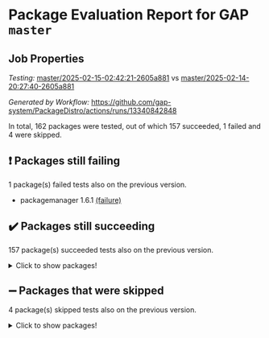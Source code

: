 # Package Evaluation Report for GAP `master`

## Job Properties

*Testing:* [master/2025-02-15-02:42:21-2605a881](https://github.com/gap-system/PackageDistro/blob/data/reports/master/2025-02-15-02:42:21-2605a881) vs [master/2025-02-14-20:27:40-2605a881](https://github.com/gap-system/PackageDistro/blob/data/reports/master/2025-02-14-20:27:40-2605a881)

*Generated by Workflow:* https://github.com/gap-system/PackageDistro/actions/runs/13340842848

In total, 162 packages were tested, out of which 157 succeeded, 1 failed and 4 were skipped.

## :exclamation: Packages still failing

1 package(s) failed tests also on the previous version.
- packagemanager 1.6.1 [(failure)](https://github.com/gap-system/PackageDistro/actions/runs/13340842848/job/37265233177)

## :heavy_check_mark: Packages still succeeding

157 package(s) succeeded tests also on the previous version.
<details><summary>Click to show packages!</summary>

- 4ti2interface 2024.11-01 [(success)](https://github.com/gap-system/PackageDistro/actions/runs/13340842848/job/37265214817)
- ace 5.6.2 [(success)](https://github.com/gap-system/PackageDistro/actions/runs/13340842848/job/37265217658)
- aclib 1.3.2 [(success)](https://github.com/gap-system/PackageDistro/actions/runs/13340842848/job/37265218205)
- agt 0.3.1 [(success)](https://github.com/gap-system/PackageDistro/actions/runs/13340842848/job/37265218718)
- alco 1.1.1 [(success)](https://github.com/gap-system/PackageDistro/actions/runs/13340842848/job/37265218969)
- alnuth 3.2.1 [(success)](https://github.com/gap-system/PackageDistro/actions/runs/13340842848/job/37265220346)
- anupq 3.3.1 [(success)](https://github.com/gap-system/PackageDistro/actions/runs/13340842848/job/37265221283)
- atlasrep 2.1.9 [(success)](https://github.com/gap-system/PackageDistro/actions/runs/13340842848/job/37265221447)
- autodoc 2023.06.19 [(success)](https://github.com/gap-system/PackageDistro/actions/runs/13340842848/job/37265221573)
- automata 1.16 [(success)](https://github.com/gap-system/PackageDistro/actions/runs/13340842848/job/37265221718)
- automgrp 1.3.3 [(success)](https://github.com/gap-system/PackageDistro/actions/runs/13340842848/job/37265221859)
- autpgrp 1.11 [(success)](https://github.com/gap-system/PackageDistro/actions/runs/13340842848/job/37265221990)
- cap 2025.01-01 [(success)](https://github.com/gap-system/PackageDistro/actions/runs/13340842848/job/37265222091)
- caratinterface 2.3.7 [(success)](https://github.com/gap-system/PackageDistro/actions/runs/13340842848/job/37265222194)
- cddinterface 2024.09.02 [(success)](https://github.com/gap-system/PackageDistro/actions/runs/13340842848/job/37265222291)
- circle 1.6.6 [(success)](https://github.com/gap-system/PackageDistro/actions/runs/13340842848/job/37265222406)
- classicpres 1.22 [(success)](https://github.com/gap-system/PackageDistro/actions/runs/13340842848/job/37265222504)
- cohomolo 1.6.11 [(success)](https://github.com/gap-system/PackageDistro/actions/runs/13340842848/job/37265222638)
- congruence 1.2.7 [(success)](https://github.com/gap-system/PackageDistro/actions/runs/13340842848/job/37265222760)
- corefreesub 0.6 [(success)](https://github.com/gap-system/PackageDistro/actions/runs/13340842848/job/37265222874)
- corelg 1.57 [(success)](https://github.com/gap-system/PackageDistro/actions/runs/13340842848/job/37265222969)
- crime 1.6 [(success)](https://github.com/gap-system/PackageDistro/actions/runs/13340842848/job/37265223077)
- crisp 1.4.6 [(success)](https://github.com/gap-system/PackageDistro/actions/runs/13340842848/job/37265223192)
- crypting 0.10.5 [(success)](https://github.com/gap-system/PackageDistro/actions/runs/13340842848/job/37265223287)
- cryst 4.1.27 [(success)](https://github.com/gap-system/PackageDistro/actions/runs/13340842848/job/37265223389)
- crystcat 1.1.10 [(success)](https://github.com/gap-system/PackageDistro/actions/runs/13340842848/job/37265223549)
- ctbllib 1.3.9 [(success)](https://github.com/gap-system/PackageDistro/actions/runs/13340842848/job/37265223664)
- cubefree 1.20 [(success)](https://github.com/gap-system/PackageDistro/actions/runs/13340842848/job/37265223773)
- curlinterface 2.4.0 [(success)](https://github.com/gap-system/PackageDistro/actions/runs/13340842848/job/37265223875)
- cvec 2.8.3 [(success)](https://github.com/gap-system/PackageDistro/actions/runs/13340842848/job/37265223966)
- datastructures 0.3.1 [(success)](https://github.com/gap-system/PackageDistro/actions/runs/13340842848/job/37265224077)
- deepthought 1.0.8 [(success)](https://github.com/gap-system/PackageDistro/actions/runs/13340842848/job/37265224218)
- design 1.8.2 [(success)](https://github.com/gap-system/PackageDistro/actions/runs/13340842848/job/37265224331)
- difsets 2.3.1 [(success)](https://github.com/gap-system/PackageDistro/actions/runs/13340842848/job/37265224424)
- digraphs 1.10.0 [(success)](https://github.com/gap-system/PackageDistro/actions/runs/13340842848/job/37265224526)
- edim 1.3.8 [(success)](https://github.com/gap-system/PackageDistro/actions/runs/13340842848/job/37265224629)
- example 4.4.0 [(success)](https://github.com/gap-system/PackageDistro/actions/runs/13340842848/job/37265224733)
- examplesforhomalg 2023.10-01 [(success)](https://github.com/gap-system/PackageDistro/actions/runs/13340842848/job/37265224845)
- factint 1.6.3 [(success)](https://github.com/gap-system/PackageDistro/actions/runs/13340842848/job/37265224944)
- ferret 1.0.14 [(success)](https://github.com/gap-system/PackageDistro/actions/runs/13340842848/job/37265225051)
- fga 1.5.0 [(success)](https://github.com/gap-system/PackageDistro/actions/runs/13340842848/job/37265225172)
- fining 1.5.6 [(success)](https://github.com/gap-system/PackageDistro/actions/runs/13340842848/job/37265225311)
- float 1.0.5 [(success)](https://github.com/gap-system/PackageDistro/actions/runs/13340842848/job/37265225406)
- format 1.4.4 [(success)](https://github.com/gap-system/PackageDistro/actions/runs/13340842848/job/37265225500)
- forms 1.2.12 [(success)](https://github.com/gap-system/PackageDistro/actions/runs/13340842848/job/37265225615)
- fplsa 1.2.6 [(success)](https://github.com/gap-system/PackageDistro/actions/runs/13340842848/job/37265225780)
- fr 2.4.13 [(success)](https://github.com/gap-system/PackageDistro/actions/runs/13340842848/job/37265225942)
- francy 2.0.3 [(success)](https://github.com/gap-system/PackageDistro/actions/runs/13340842848/job/37265226055)
- fwtree 1.3 [(success)](https://github.com/gap-system/PackageDistro/actions/runs/13340842848/job/37265226173)
- gapdoc 1.6.7 [(success)](https://github.com/gap-system/PackageDistro/actions/runs/13340842848/job/37265226271)
- gauss 2024.11-01 [(success)](https://github.com/gap-system/PackageDistro/actions/runs/13340842848/job/37265226382)
- gaussforhomalg 2024.08-01 [(success)](https://github.com/gap-system/PackageDistro/actions/runs/13340842848/job/37265226488)
- gbnp 1.1.0 [(success)](https://github.com/gap-system/PackageDistro/actions/runs/13340842848/job/37265226611)
- generalizedmorphismsforcap 2024.09-03 [(success)](https://github.com/gap-system/PackageDistro/actions/runs/13340842848/job/37265226747)
- genss 1.6.9 [(success)](https://github.com/gap-system/PackageDistro/actions/runs/13340842848/job/37265226851)
- gradedmodules 2024.12-01 [(success)](https://github.com/gap-system/PackageDistro/actions/runs/13340842848/job/37265226946)
- gradedringforhomalg 2024.07-01 [(success)](https://github.com/gap-system/PackageDistro/actions/runs/13340842848/job/37265227032)
- grape 4.9.2 [(success)](https://github.com/gap-system/PackageDistro/actions/runs/13340842848/job/37265227165)
- groupoids 1.76 [(success)](https://github.com/gap-system/PackageDistro/actions/runs/13340842848/job/37265227277)
- grpconst 2.6.5 [(success)](https://github.com/gap-system/PackageDistro/actions/runs/13340842848/job/37265227390)
- guarana 0.96.3 [(success)](https://github.com/gap-system/PackageDistro/actions/runs/13340842848/job/37265227516)
- guava 3.20 [(success)](https://github.com/gap-system/PackageDistro/actions/runs/13340842848/job/37265227648)
- hap 1.66 [(success)](https://github.com/gap-system/PackageDistro/actions/runs/13340842848/job/37265227767)
- hapcryst 0.1.15 [(success)](https://github.com/gap-system/PackageDistro/actions/runs/13340842848/job/37265227905)
- hecke 1.5.4 [(success)](https://github.com/gap-system/PackageDistro/actions/runs/13340842848/job/37265228020)
- help 4.0 [(success)](https://github.com/gap-system/PackageDistro/actions/runs/13340842848/job/37265228149)
- homalg 2024.01-01 [(success)](https://github.com/gap-system/PackageDistro/actions/runs/13340842848/job/37265228243)
- homalgtocas 2023.11-01 [(success)](https://github.com/gap-system/PackageDistro/actions/runs/13340842848/job/37265228347)
- idrel 2.48 [(success)](https://github.com/gap-system/PackageDistro/actions/runs/13340842848/job/37265228459)
- images 1.3.3 [(success)](https://github.com/gap-system/PackageDistro/actions/runs/13340842848/job/37265228558)
- intpic 0.4.0 [(success)](https://github.com/gap-system/PackageDistro/actions/runs/13340842848/job/37265228657)
- io 4.9.1 [(success)](https://github.com/gap-system/PackageDistro/actions/runs/13340842848/job/37265228823)
- io_forhomalg 2023.02-04 [(success)](https://github.com/gap-system/PackageDistro/actions/runs/13340842848/job/37265228935)
- irredsol 1.4.4 [(success)](https://github.com/gap-system/PackageDistro/actions/runs/13340842848/job/37265229063)
- json 2.2.2 [(success)](https://github.com/gap-system/PackageDistro/actions/runs/13340842848/job/37265229247)
- jupyterkernel 1.5.1 [(success)](https://github.com/gap-system/PackageDistro/actions/runs/13340842848/job/37265229362)
- jupyterviz 1.5.6 [(success)](https://github.com/gap-system/PackageDistro/actions/runs/13340842848/job/37265229486)
- kan 1.37 [(success)](https://github.com/gap-system/PackageDistro/actions/runs/13340842848/job/37265229627)
- kbmag 1.5.11 [(success)](https://github.com/gap-system/PackageDistro/actions/runs/13340842848/job/37265229728)
- laguna 3.9.7 [(success)](https://github.com/gap-system/PackageDistro/actions/runs/13340842848/job/37265229833)
- liealgdb 2.2.1 [(success)](https://github.com/gap-system/PackageDistro/actions/runs/13340842848/job/37265229958)
- liepring 2.9.1 [(success)](https://github.com/gap-system/PackageDistro/actions/runs/13340842848/job/37265230067)
- liering 2.4.2 [(success)](https://github.com/gap-system/PackageDistro/actions/runs/13340842848/job/37265230208)
- linearalgebraforcap 2025.02-01 [(success)](https://github.com/gap-system/PackageDistro/actions/runs/13340842848/job/37265230339)
- lins 0.9 [(success)](https://github.com/gap-system/PackageDistro/actions/runs/13340842848/job/37265230453)
- localizeringforhomalg 2023.10-01 [(success)](https://github.com/gap-system/PackageDistro/actions/runs/13340842848/job/37265230560)
- loops 3.4.4 [(success)](https://github.com/gap-system/PackageDistro/actions/runs/13340842848/job/37265230677)
- lpres 1.1.1 [(success)](https://github.com/gap-system/PackageDistro/actions/runs/13340842848/job/37265230809)
- majoranaalgebras 1.5.2 [(success)](https://github.com/gap-system/PackageDistro/actions/runs/13340842848/job/37265230941)
- mapclass 1.4.6 [(success)](https://github.com/gap-system/PackageDistro/actions/runs/13340842848/job/37265231071)
- matgrp 0.71 [(success)](https://github.com/gap-system/PackageDistro/actions/runs/13340842848/job/37265231194)
- matricesforhomalg 2024.11-02 [(success)](https://github.com/gap-system/PackageDistro/actions/runs/13340842848/job/37265231337)
- modisom 3.0.0 [(success)](https://github.com/gap-system/PackageDistro/actions/runs/13340842848/job/37265231481)
- modulepresentationsforcap 2024.09-02 [(success)](https://github.com/gap-system/PackageDistro/actions/runs/13340842848/job/37265231630)
- modules 2024.12-01 [(success)](https://github.com/gap-system/PackageDistro/actions/runs/13340842848/job/37265231748)
- monoidalcategories 2025.01-02 [(success)](https://github.com/gap-system/PackageDistro/actions/runs/13340842848/job/37265231882)
- nconvex 2024.12-01 [(success)](https://github.com/gap-system/PackageDistro/actions/runs/13340842848/job/37265232023)
- nilmat 1.4.2 [(success)](https://github.com/gap-system/PackageDistro/actions/runs/13340842848/job/37265232168)
- nock 1.5 [(success)](https://github.com/gap-system/PackageDistro/actions/runs/13340842848/job/37265232316)
- normalizinterface 1.3.7 [(success)](https://github.com/gap-system/PackageDistro/actions/runs/13340842848/job/37265232503)
- nq 2.5.11 [(success)](https://github.com/gap-system/PackageDistro/actions/runs/13340842848/job/37265232641)
- numericalsgps 1.4.0 [(success)](https://github.com/gap-system/PackageDistro/actions/runs/13340842848/job/37265232783)
- openmath 11.5.3 [(success)](https://github.com/gap-system/PackageDistro/actions/runs/13340842848/job/37265232908)
- orb 5.0.0 [(success)](https://github.com/gap-system/PackageDistro/actions/runs/13340842848/job/37265233045)
- patternclass 2.4.5 [(success)](https://github.com/gap-system/PackageDistro/actions/runs/13340842848/job/37265233338)
- permut 2.0.5 [(success)](https://github.com/gap-system/PackageDistro/actions/runs/13340842848/job/37265233481)
- polenta 1.3.10 [(success)](https://github.com/gap-system/PackageDistro/actions/runs/13340842848/job/37265233627)
- polymaking 0.8.7 [(success)](https://github.com/gap-system/PackageDistro/actions/runs/13340842848/job/37265233764)
- primgrp 3.4.4 [(success)](https://github.com/gap-system/PackageDistro/actions/runs/13340842848/job/37265233906)
- profiling 2.6.0 [(success)](https://github.com/gap-system/PackageDistro/actions/runs/13340842848/job/37265234036)
- qdistrnd 0.9.5 [(success)](https://github.com/gap-system/PackageDistro/actions/runs/13340842848/job/37265234172)
- qpa 1.35 [(success)](https://github.com/gap-system/PackageDistro/actions/runs/13340842848/job/37265234268)
- quagroup 1.8.4 [(success)](https://github.com/gap-system/PackageDistro/actions/runs/13340842848/job/37265234417)
- radiroot 2.9 [(success)](https://github.com/gap-system/PackageDistro/actions/runs/13340842848/job/37265234533)
- rcwa 4.7.1 [(success)](https://github.com/gap-system/PackageDistro/actions/runs/13340842848/job/37265234654)
- rds 1.8 [(success)](https://github.com/gap-system/PackageDistro/actions/runs/13340842848/job/37265234756)
- recog 1.4.4 [(success)](https://github.com/gap-system/PackageDistro/actions/runs/13340842848/job/37265234891)
- repndecomp 1.3.0 [(success)](https://github.com/gap-system/PackageDistro/actions/runs/13340842848/job/37265234992)
- repsn 3.1.2 [(success)](https://github.com/gap-system/PackageDistro/actions/runs/13340842848/job/37265235117)
- resclasses 4.7.3 [(success)](https://github.com/gap-system/PackageDistro/actions/runs/13340842848/job/37265235248)
- ringsforhomalg 2024.11-02 [(success)](https://github.com/gap-system/PackageDistro/actions/runs/13340842848/job/37265235360)
- sco 2023.08-01 [(success)](https://github.com/gap-system/PackageDistro/actions/runs/13340842848/job/37265235463)
- scscp 2.4.3 [(success)](https://github.com/gap-system/PackageDistro/actions/runs/13340842848/job/37265235587)
- semigroups 5.4.0 [(success)](https://github.com/gap-system/PackageDistro/actions/runs/13340842848/job/37265235706)
- sglppow 2.4 [(success)](https://github.com/gap-system/PackageDistro/actions/runs/13340842848/job/37265235816)
- sgpviz 0.999.6 [(success)](https://github.com/gap-system/PackageDistro/actions/runs/13340842848/job/37265235912)
- simpcomp 2.1.14 [(success)](https://github.com/gap-system/PackageDistro/actions/runs/13340842848/job/37265236026)
- singular 2024.06.03 [(success)](https://github.com/gap-system/PackageDistro/actions/runs/13340842848/job/37265236136)
- sl2reps 1.1 [(success)](https://github.com/gap-system/PackageDistro/actions/runs/13340842848/job/37265236219)
- sla 1.6.2 [(success)](https://github.com/gap-system/PackageDistro/actions/runs/13340842848/job/37265236308)
- smallantimagmas 0.3.0 [(success)](https://github.com/gap-system/PackageDistro/actions/runs/13340842848/job/37265236435)
- smallgrp 1.5.4 [(success)](https://github.com/gap-system/PackageDistro/actions/runs/13340842848/job/37265236535)
- smallsemi 0.7.1 [(success)](https://github.com/gap-system/PackageDistro/actions/runs/13340842848/job/37265236646)
- sonata 2.9.6 [(success)](https://github.com/gap-system/PackageDistro/actions/runs/13340842848/job/37265236829)
- sophus 1.27 [(success)](https://github.com/gap-system/PackageDistro/actions/runs/13340842848/job/37265237048)
- sotgrps 1.3 [(success)](https://github.com/gap-system/PackageDistro/actions/runs/13340842848/job/37265237209)
- spinsym 1.5.2 [(success)](https://github.com/gap-system/PackageDistro/actions/runs/13340842848/job/37265237279)
- standardff 1.0 [(success)](https://github.com/gap-system/PackageDistro/actions/runs/13340842848/job/37265237366)
- symbcompcc 1.3.2 [(success)](https://github.com/gap-system/PackageDistro/actions/runs/13340842848/job/37265237453)
- thelma 1.3 [(success)](https://github.com/gap-system/PackageDistro/actions/runs/13340842848/job/37265237536)
- tomlib 1.2.11 [(success)](https://github.com/gap-system/PackageDistro/actions/runs/13340842848/job/37265237637)
- toolsforhomalg 2024.09-01 [(success)](https://github.com/gap-system/PackageDistro/actions/runs/13340842848/job/37265237710)
- toric 1.9.6 [(success)](https://github.com/gap-system/PackageDistro/actions/runs/13340842848/job/37265237801)
- transgrp 3.6.5 [(success)](https://github.com/gap-system/PackageDistro/actions/runs/13340842848/job/37265237881)
- typeset 1.2.2 [(success)](https://github.com/gap-system/PackageDistro/actions/runs/13340842848/job/37265237989)
- ugaly 4.1.3 [(success)](https://github.com/gap-system/PackageDistro/actions/runs/13340842848/job/37265238082)
- unipot 1.6 [(success)](https://github.com/gap-system/PackageDistro/actions/runs/13340842848/job/37265238178)
- unitlib 4.2.0 [(success)](https://github.com/gap-system/PackageDistro/actions/runs/13340842848/job/37265238278)
- utils 0.85 [(success)](https://github.com/gap-system/PackageDistro/actions/runs/13340842848/job/37265238375)
- uuid 0.7 [(success)](https://github.com/gap-system/PackageDistro/actions/runs/13340842848/job/37265238490)
- walrus 0.9991 [(success)](https://github.com/gap-system/PackageDistro/actions/runs/13340842848/job/37265238592)
- wedderga 4.10.5 [(success)](https://github.com/gap-system/PackageDistro/actions/runs/13340842848/job/37265238683)
- wpe 0.8 [(success)](https://github.com/gap-system/PackageDistro/actions/runs/13340842848/job/37265238783)
- xmod 2.92 [(success)](https://github.com/gap-system/PackageDistro/actions/runs/13340842848/job/37265238873)
- xmodalg 1.23 [(success)](https://github.com/gap-system/PackageDistro/actions/runs/13340842848/job/37265238967)
- yangbaxter 0.10.6 [(success)](https://github.com/gap-system/PackageDistro/actions/runs/13340842848/job/37265239062)
- zeromqinterface 0.16 [(success)](https://github.com/gap-system/PackageDistro/actions/runs/13340842848/job/37265239147)
</details>

## :heavy_minus_sign: Packages that were skipped

4 package(s) skipped tests also on the previous version.
<details><summary>Click to show packages!</summary>

- browse 1.8.21 [(skipped)](https://github.com/gap-system/PackageDistro/actions/runs/13340842848/job/37265016000)
- itc 1.5.1 [(skipped)](https://github.com/gap-system/PackageDistro/actions/runs/13340842848/job/37265016000)
- polycyclic 2.16 [(skipped)](https://github.com/gap-system/PackageDistro/actions/runs/13340842848/job/37265016000)
- xgap 4.32 [(skipped)](https://github.com/gap-system/PackageDistro/actions/runs/13340842848/job/37265016000)
</details>

